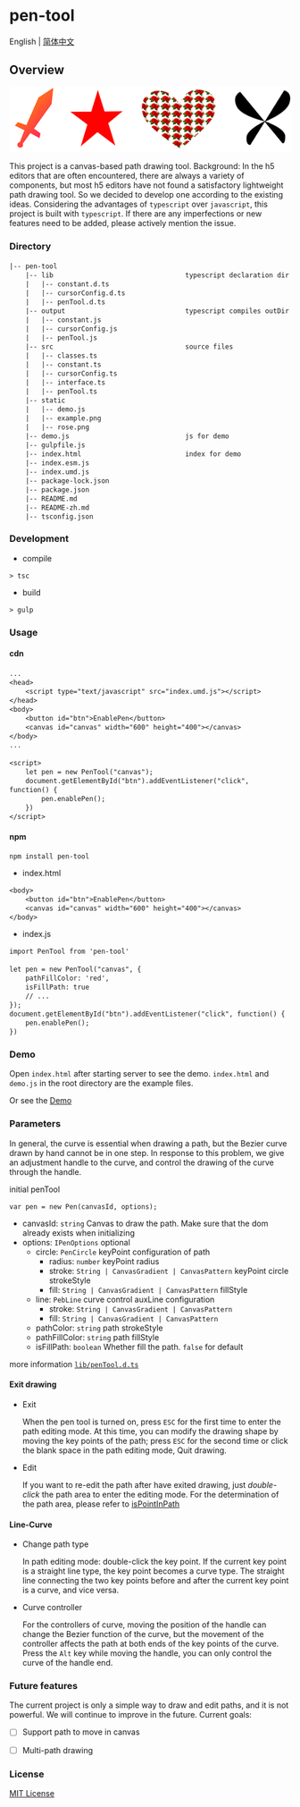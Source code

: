 # pen-tool

English | [简体中文](./README-zh.md)

## Overview

![](./static/example.png)


This project is a canvas-based path drawing tool.
Background: In the h5 editors that are often encountered, there are always a variety of components, but most h5 editors have not found a satisfactory lightweight path drawing tool. So we decided to develop one according to the existing ideas. Considering the advantages of `typescript` over `javascript`, this project is built with `typescript`. If there are any imperfections or new features need to be added, please actively mention the issue.

### Directory
```
|-- pen-tool
    |-- lib                                 typescript declaration dir
    |   |-- constant.d.ts
    |   |-- cursorConfig.d.ts
    |   |-- penTool.d.ts
    |-- output                              typescript compiles outDir
    |   |-- constant.js
    |   |-- cursorConfig.js
    |   |-- penTool.js
    |-- src                                 source files
    |   |-- classes.ts
    |   |-- constant.ts
    |   |-- cursorConfig.ts
    |   |-- interface.ts
    |   |-- penTool.ts
    |-- static
    |   |-- demo.js
    |   |-- example.png
    |   |-- rose.png
    |-- demo.js                             js for demo
    |-- gulpfile.js
    |-- index.html                          index for demo
    |-- index.esm.js
    |-- index.umd.js
    |-- package-lock.json
    |-- package.json
    |-- README.md
    |-- README-zh.md
    |-- tsconfig.json
```

### Development
- compile
```
> tsc
```

- build
```
> gulp
```

### Usage
#### cdn 
```
...
<head>
    <script type="text/javascript" src="index.umd.js"></script>
</head>
<body>
    <button id="btn">EnablePen</button>
    <canvas id="canvas" width="600" height="400"></canvas>
</body>
...

<script>
    let pen = new PenTool("canvas");
    document.getElementById("btn").addEventListener("click", function() {
        pen.enablePen();
    })
</script>
```

#### npm 
```
npm install pen-tool
```

- index.html
```
<body>
    <button id="btn">EnablePen</button>
    <canvas id="canvas" width="600" height="400"></canvas>
</body>
```
- index.js
```
import PenTool from 'pen-tool'

let pen = new PenTool("canvas", {
    pathFillColor: 'red',
    isFillPath: true
    // ...
});
document.getElementById("btn").addEventListener("click", function() {
    pen.enablePen();
})
```

### Demo
Open `index.html` after starting server to see the demo. `index.html` and `demo.js` in the root directory are the example files.

Or see the [Demo](https://mengshukeji.github.io/PenTool/)

### Parameters
In general, the curve is essential when drawing a path, but the Bezier curve drawn by hand cannot be in one step. In response to this problem, we give an adjustment handle to the curve, and control the drawing of the curve through the handle.

initial penTool
```
var pen = new Pen(canvasId, options);
```
- canvasId: `string` Canvas to draw the path. Make sure that the dom already exists when initializing
- options: `IPenOptions` optional
    - circle: `PenCircle` keyPoint configuration of path
      - radius: `number` keyPoint radius
      - stroke: `String | CanvasGradient | CanvasPattern` keyPoint circle strokeStyle
      - fill: `String | CanvasGradient | CanvasPattern` fillStyle
    - line: `PebLine` curve control auxLine configuration
      - stroke: `String | CanvasGradient | CanvasPattern`
      - fill: `String | CanvasGradient | CanvasPattern`
    - pathColor: `string` path strokeStyle
    - pathFillColor: `string` path fillStyle
    - isFillPath: `boolean` Whether fill the path. `false` for default

more information [`lib/penTool.d.ts`](./lib/penTool.d.ts)
  
#### Exit drawing
- Exit

    When the pen tool is turned on, press `ESC` for the first time to enter the path editing mode. At this time, you can modify the drawing shape by moving the key points of the path; press `ESC` for the second time or click the blank space in the path editing mode, Quit drawing.

- Edit

    If you want to re-edit the path after have exited drawing, just *double-click* the path area to enter the editing mode. For the determination of the path area, please refer to [isPointInPath](https://developer.mozilla.org/zh-CN/docs/Web/API/CanvasRenderingContext2D/isPointInPath)

#### Line-Curve
- Change path type

    In path editing mode: double-click the key point. If the current key point is a straight line type, the key point becomes a curve type. The straight line connecting the two key points before and after the current key point is a curve, and vice versa.

- Curve controller
  
    For the controllers of curve, moving the position of the handle can change the Bezier function of the curve, but the movement of the controller affects the path at both ends of the key points of the curve.
    Press the `Alt` key while moving the handle, you can only control the curve of the handle end.

### Future features
The current project is only a simple way to draw and edit paths, and it is not powerful. We will continue to improve in the future. Current goals:
- [ ] Support path to move in canvas
- [ ] Multi-path drawing


### License
[MIT License](./LICENSE)

  



